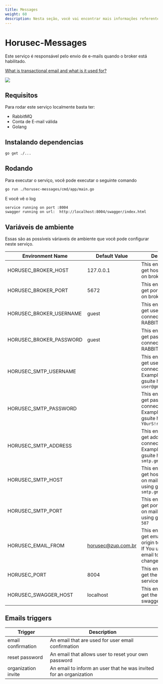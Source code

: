 ```yaml
---
title: Messages
weight: 60
description: Nesta seção, você vai encontrar mais informações referentes do serviço Horusec-Messages.
---
```


# Horusec-Messages
Este serviço é responsável pelo envio de e-mails quando o broker está habilitado.

[What is transactional email and what is it used for?](https://postmarkapp.com/blog/what-is-transactional-email-and-how-is-it-used)

![](/docs/ptbr/web/services/messages/0-arquitecture.jpg)

## **Requisitos**
Para rodar este serviço localmente basta ter:
* RabbitMQ
* Conta de E-mail válida
* Golang

## **Instalando dependencias**
```bash
go get ./...
```

## **Rodando**
Para executar o serviço, você pode executar o seguinte comando
```bash
go run ./horusec-messages/cmd/app/main.go
```

E você vê o log
```bash
service running on port :8004
swagger running on url:  http://localhost:8004/swagger/index.html
```

## **Variáveis de ambiente**
Essas são as possíveis váriaveis de ambiente que você pode configurar neste serviço.

| Environment Name                            | Default Value         | Description                  |
|---------------------------------------------|-----------------------|------------------------------|
| HORUSEC_BROKER_HOST                           | 127.0.0.1             | This environment get host to connect on broker RABBIT | 
| HORUSEC_BROKER_PORT                           | 5672                  | This environment get port to connect on broker RABBIT |
| HORUSEC_BROKER_USERNAME                       | guest                 | This environment get username to connect on broker RABBIT |
| HORUSEC_BROKER_PASSWORD                       | guest                 | This environment get password to connect on broker RABBIT |
| HORUSEC_SMTP_USERNAME                         |                       | This environment get username to connect on mailer. Example using gsuite host `user@gmail.com` |
| HORUSEC_SMTP_PASSWORD                         |                       | This environment get password to connect on mailer. Example using gsuite host `Y0urS!r0ng#P@ssw0rd` |
| HORUSEC_SMTP_ADDRESS                          |                       | This environment get address to connect on mailer. Example using gsuite host `smtp.gmail.com` |
| HORUSEC_SMTP_HOST                             |                       | This environment get host to connect on mailer. Example using gsuite host `smtp.gmail.com` |
| HORUSEC_SMTP_PORT                             |                       | This environment get port to connect on mailer. Example using gsuite host `587` |
| HORUSEC_EMAIL_FROM                            | horusec@zup.com.br      | This environment get email of the user origin to send email. If You using other email to send, change here. |
| HORUSEC_PORT                                  | 8004                  | This environment get the port that the service will start |
| HORUSEC_SWAGGER_HOST                          | localhost             | This environment get the host for swagger start |


## **Emails triggers**

| Trigger             | Description |
|---------------------|-------------|
| email confirmation  | An email that are used for user email confirmation |
| reset password      | An email that allows user to reset your own password |
| organization invite | An email to inform an user that he was invited for an organization |
